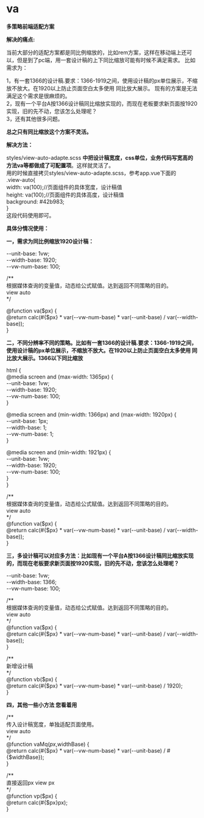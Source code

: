 # va
**多策略前端适配方案**

**解决的痛点:**

当前大部分的适配方案都是同比例缩放的，比如rem方案，这样在移动端上还可以，但是到了pc端，用一套设计稿的上下同比缩放可能有时候不满足需求。
比如需求为：  

1，有一套1366的设计稿.要求：1366-1919之间，使用设计稿的px单位展示，不缩放不放大。在1920以上防止页面空白太多使用 同比放大展示。
现有的方案是无法满足这个需求是很麻烦的。  
2，现有一个平台A按1366设计稿同比缩放实现的，而现在老板要求新页面按1920实现，旧的先不动，您该怎么处理呢？  
3，还有其他很多问题。     

**总之只有同比缩放这个方案不灵活。**

**解决方法：**

styles/view-auto-adapte.scss **中把设计稿宽度，css单位，业务代码写宽高的方法va等都做成了可配置项**。这样就灵活了。  
用的时候直接拷贝styles/view-auto-adapte.scss，参考app.vue下面的    
.view-auto{  
    width: va(100);//页面组件的具体宽度，设计稿值  
    height: va(100);//页面组件的具体高度，设计稿值  
    background: #42b983;  
}  
这段代码使用即可。


**具体分情况使用：**

**一，需求为同比例缩放1920设计稿：**

--unit-base: 1vw;  
--width-base: 1920;  
--vw-num-base: 100;  

/**  
根据媒体查询的变量值，动态给公式赋值。达到返回不同策略的目的。  
view auto  
*/

@function va($px) {   
@return calc(#{$px} * var(--vw-num-base) * var(--unit-base) / var(--width-base));  
}  

**二，不同分辨率不同的策略。比如有一套1366的设计稿.要求：1366-1919之间，使用设计稿的px单位展示，不缩放不放大。在1920以上防止页面空白太多使用 同比放大展示。1366以下同比缩放**

html {  
@media screen and (max-width: 1365px) {  
--unit-base: 1vw;  
--width-base: 1920;  
--vw-num-base: 100;  
}  
  
@media screen and (min-width: 1366px) and (max-width: 1920px) {  
--unit-base: 1px;  
--width-base: 1;  
--vw-num-base: 1;  
}  
  
@media screen and (min-width: 1921px) {  
--unit-base: 1vw;  
--width-base: 1920;  
--vw-num-base: 100;  
}  
}  

/**  
根据媒体查询的变量值，动态给公式赋值。达到返回不同策略的目的。  
view auto  
*/  
@function va($px) {  
@return calc(#{$px} * var(--vw-num-base) * var(--unit-base) / var(--width-base));  
}  

**三，多设计稿可以对应多方法：比如现有一个平台A按1366设计稿同比缩放实现的，而现在老板要求新页面按1920实现，旧的先不动，您该怎么处理呢？**

--unit-base: 1vw;  
--width-base: 1366;  
--vw-num-base: 100;  

/**  
根据媒体查询的变量值，动态给公式赋值。达到返回不同策略的目的。  
view auto  
*/  
@function va($px) {   
@return calc(#{$px} * var(--vw-num-base) * var(--unit-base) / var(--width-base));  
}  

/**  
新增设计稿  
*/  
@function vb($px) {  
@return calc(#{$px} * var(--vw-num-base) * var(--unit-base) / 1920);  
}  

**四，其他一些小方法 您看着用**

/**  
传入设计稿宽度，单独适配页面使用。  
view auto  
*/  
@function vaMq($px,$widthBase) {  
@return calc(#{$px} * var(--vw-num-base) * var(--unit-base) / #{$widthBase});  
}  
  
/**  
直接返回px  view px  
*/  
@function vp($px) {  
@return calc(#{$px}px);  
}  

